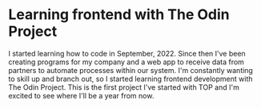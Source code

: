 # Learning frontend with The Odin Project

I started learning how to code in September, 2022. Since then I've been creating programs for my company and a web app to receive data from partners to automate processes within our system. I'm constantly wanting to skill up and branch out, so I started learning frontend development with The Odin Project. This is the first project I've started with TOP and I'm excited to see where I'll be a year from now.
